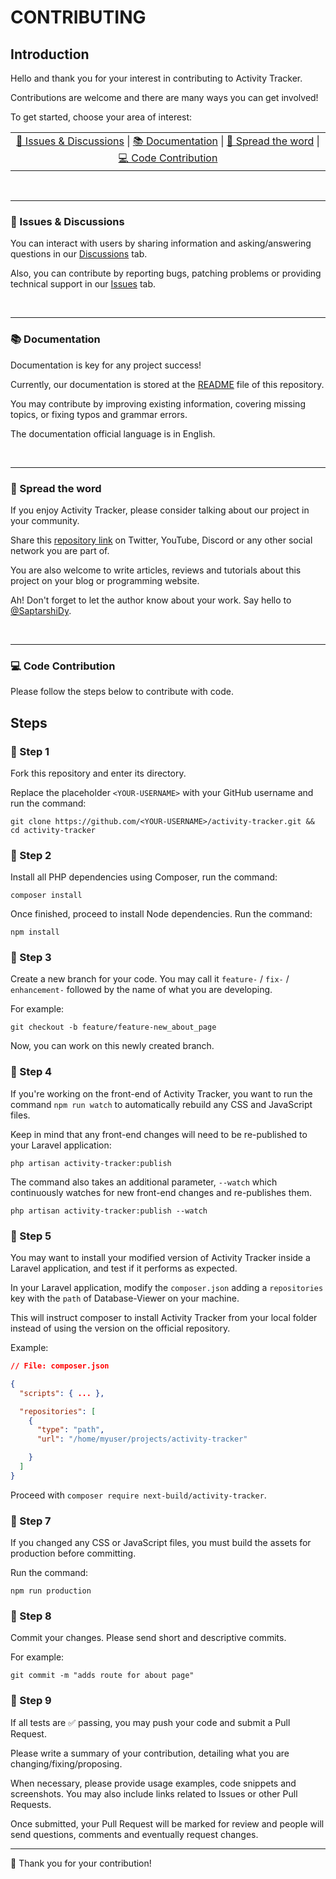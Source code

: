 # CONTRIBUTING

## Introduction

Hello and thank you for your interest in contributing to Activity Tracker.

Contributions are welcome and there are many ways you can get involved!

To get started, choose your area of interest:

<table>
  <tr>
    <td  align="center">
        <a href="#-issues--discussions">👥 Issues & Discussions</a> |
        <a href="#-documentation">📚 Documentation</a> |
        <a href="#-spread-the-word">📣 Spread the word</a> |
        <a href="#-code-contribution">💻 Code Contribution</a>
    </td>
  </tr>
</table>

<br/>

---

### 👥 Issues & Discussions

You can interact with users by sharing information and asking/answering questions in our [Discussions](https://github.com/next-build/activity-tracker/discussions) tab.

Also, you can contribute by reporting bugs, patching problems or providing technical support in our [Issues](https://github.com/next-build/activity-tracker/issues) tab.

<br/>

---

### 📚 Documentation

Documentation is key for any project success!

Currently, our documentation is stored at the [README](https://github.com/next-build/activity-tracker/blob/development/README.md) file of this repository.

You may contribute by improving existing information, covering missing topics, or fixing typos and grammar errors.

The documentation official language is in English.

<br/>

---

### 📣 Spread the word

If you enjoy Activity Tracker, please consider talking about our project in your community.

Share this [repository link](https://github.com/next-build/activity-tracker) on Twitter, YouTube, Discord or any other social network you are part of.

You are also welcome to write articles, reviews and tutorials about this project on your blog or programming website.

Ah! Don't forget to let the author know about your work. Say hello to [@SaptarshiDy](https://github.com/SaptarshiDy).

<br/>

---

### 💻 Code Contribution

Please follow the steps below to contribute with code.

## Steps

### 📌 Step 1

Fork this repository and enter its directory.

Replace the placeholder `<YOUR-USERNAME>` with your GitHub username and run the command:

```shell
git clone https://github.com/<YOUR-USERNAME>/activity-tracker.git && cd activity-tracker
```

### 📌 Step 2

Install all PHP dependencies using Composer, run the command:

```shell
composer install
```

Once finished, proceed to install Node dependencies. Run the command:

```shell
npm install
```

### 📌 Step 3

Create a new branch for your code. You may call it `feature-` / `fix-` / `enhancement-` followed by the name of what you are developing.

For example:

```shell
git checkout -b feature/feature-new_about_page
```

Now, you can work on this newly created branch.

### 📌 Step 4

If you're working on the front-end of Activity Tracker, you want to run the command `npm run watch` to automatically rebuild any CSS and JavaScript files.

Keep in mind that any front-end changes will need to be re-published to your Laravel application:

```shell
php artisan activity-tracker:publish
```

The command also takes an additional parameter, `--watch` which continuously watches for new front-end changes and re-publishes them.

```shell
php artisan activity-tracker:publish --watch
```

### 📌 Step 5

You may want to install your modified version of Activity Tracker inside a Laravel application, and test if it performs as expected.

In your Laravel application, modify the `composer.json` adding a `repositories` key with the `path` of Database-Viewer on your machine.

This will instruct composer to install Activity Tracker from your local folder instead of using the version on the official repository.

Example:

```json
// File: composer.json

{
  "scripts": { ... },

  "repositories": [
    {
      "type": "path",
      "url": "/home/myuser/projects/activity-tracker"

    }
  ]
}
```

Proceed with `composer require next-build/activity-tracker`.

### 📌 Step 7

If you changed any CSS or JavaScript files, you must build the assets for production before committing.

Run the command:

```shell
npm run production
```

### 📌 Step 8

Commit your changes. Please send short and descriptive commits.

For example:

```Shell
git commit -m "adds route for about page"
```

### 📌 Step 9

If all tests are ✅ passing, you may push your code and submit a Pull Request.

Please write a summary of your contribution, detailing what you are changing/fixing/proposing.

When necessary, please provide usage examples, code snippets and screenshots. You may also include links related to Issues or other Pull Requests.

Once submitted, your Pull Request will be marked for review and people will send questions, comments and eventually request changes.

---

🙏 Thank you for your contribution!
